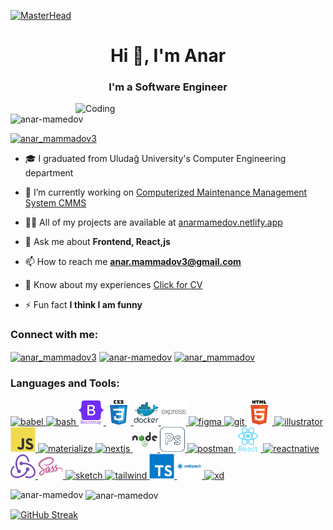 [![MasterHead](https://lh3.googleusercontent.com/fife/AGXqzDk5OQ_BUhtj9jWw2OUitY_Kmq64e4J4vU1A7Sq5kQldFRb1oE8RTqsQzdPRbEXHTNPJgdUSFJEuMVMFbnNI03cL3-sHJM5kTUgRrqj6Cf21zTVgxiiVkrlOiS0YVsO9-5hJNsGBqlPzGO2iekCUjF70qIOWJgFLQPJZeVDmw6DhlfQ5JDED2g0orkCvBfuOslU7xSOp1bK40ACpJieHzJ5NYBdz881Dv3Bq9HWF944iTx5b3zqlIhlX9w-NBKqkEzBTo3keFkif3P4zw1FS19Iv-Z0kgVEj5ulmbYGFIv9OXFCIB-kKtR2jof5BvGyjxdcPzD9ouS9CjaFoGRSy-8AB9dpCZ4ZA8p7LYVIj6KHxEu4e4lqO8_alqwYmnO4HdSF9BuYW9O6iamKQYLJVgwf-J4NQadkgQwKQz7TpLm2qDNvkr88cIvILInTwRV8FaISo6AKaOneDMG-xPMHiOi8PYOcEOfY3x0U0Lp0HwSlsfsZcu0gU7j4CazoJ58jPWaxj6y1hF5EVkTyKdBwLpKS9UniLZvlD7ikWHlIOMtlctgshJy_PkqSqS8sCB3HyNjSWLn9OvbVTHYO-icScc6U0XKUOPAyeaijZayS8tnWv-gJh9PHqr4pYtOLnWh2NLd7_C7mUaK8mKfwiXwpURa8RF-8I7FNLhV0Qs_ktEXabyiNZW0mVB3MGau0-X_qgVKTGiqAqzKcG1_Lth_WaaY3i-x46oGE0cMMFAMVTl7lvQtEhqpaAzQl1oxOfKmKz2FZetE9pql4TNfIGOrtMtIKQlICYaoftFnPtL39Egs2QJACAJNb_43UzovqHjsBM5hSo0civTkH0OHU4MIvK7QDjfCyqW0w5v5JZvaIIyV13EObZNwEoj6qq0E9V8vde_c0ie4o0KEQ515vegr9EBvIXIXvy44zO3gPnrsR1wn134egVw2clDRnZykNNzG8HtMPnfdeV3xaVUNbuQ6Lf0KbmV42zM9dtGWE2MkKNI9yrYlFb6Jrs6ujxtOMZvqG7uE7QklTQZgFO8RgJkWjd3wbywzt5hoKiM9uoHoO8_8zMjyhZMWmOf4peF7DXxGhKr-6DPqqCVWR2YQPdBFYmkvKBTera8whevhiTDOzMyRy_8wrE65DKa6vFQnRhbnKN0SINhnQAqtipPqw1ro1UgsKwE4wi06nUEcEjKcOn27J5oTa8mjdc4XMMQUzPecq1t2eP42bI8_rX5Oq6JKwW8sjbiB3sXyu8OyTCfakosAkG9q8T16m5hxX2Lsw96EqV5Eh-ukKWQk5UfsH7b8Mycka2B3srlDVrAZw_9JvwSOYtdcfkeLOAxUD8fu6z6zlvz8orLT9dLUu16s-BKhGronQ9VgSLFsQlEI_RRSv4bJhvMJitcLpx3XG4gp3jZvAMqH0S-gHQmZ9i5k5IO6ViEhLTKSDlGaHbN-6znXm2U1lQQZ9RCKq-UbsJFdCChtnjo6Qgep7C4AUlEDgoUy1RgAhzooF6aadAyJ0bVipy-Tkj7xMp30fuLXJvb3Q2BCIc5PD1a5nvYV7QN2iYhq2R3Mh6WXK4zV7U6EhVKWQjQ8JHTIFKnHqGzzJMOFm5aflNCef5Ii5uKVamj1rxzMhkvRILyZMmyIJoRf0brN5i6Ai8ATTD9kYjUer6h0U=w3094-h1876)](https://anarmamedov.netlify.app/)
<h1 align="center">Hi 👋, I'm Anar</h1>
<h3 align="center">I'm a Software Engineer</h3>
<img align="right" alt="Coding" width="400" src="https://lh3.googleusercontent.com/fife/AGXqzDn0HJSAXiFVgDVPOEai2ujwbnjPjFeEoYt6Zjnlf0DfWBFK7jCvW_hsLIhngkC0jG3WN3OEI7jc2BDK6W4qUkNi0JORxGsQXxTYGT6T2MwfEdQABR33m2J5ydYSnIpuf2_wJ3X4YXqD9ue48zkZRbMl5CjQZVFNT1Z5G00j6JmQW-IYVHIaW7_AzI3KPDmjHHRM3_pW9toYUirb9DQqTfaYcrxnT_jXqLn8hVXwJT-khHmpZPw_JxSK3vDOjDJu4fnB86wUnP81ch3s-FCkprKIF6XNSsFuFsiGlmRkm8CahFssQuF7J0SL3FsZU99p7Y2o9uynTg0aSyFxQ1DwoJv3_m7ggasJIVeEsNQuM5NPXnHZkUU3yiXK0zUF6DHoYvwNvdevt2xJOM38pxJUSo1euGecgV9DspdK9QmXp2U2WeOY1U5eYCVBcLc6TGevF2E4_XvYR9ghqjjmaSBsLIeCl6fHpycpVI957ySAggP3DmpiBkcGywIfZ8BQePkcA7wRwgRsIApn32KACgwIax8kRL0ZfZ7w2_lP3lcAuaKbKo1hGwSTCi0o-TXGAerpY4yIcNq_SR03Fmk3hTQXIGSzHLRONOopA_xFTgfbbGA1rj07qrilUTuAl824TDY5TCmgbpYgGNe1o-ACPbx6qv0Lm9Hv6gsGvM-2CpAwAeEiGuAtoQTDHpdh3-_NXXQCHrWss1TFMZLhxoRV22h4Tpa0ZkE0XbPJYYfXk2jliOBZk1C1fUkxZPE2HVMSIQbp-X42W5kfSAQfpNMresH7DzZJ8pB27--hbiav5vopZv2jgJ2LZ1gByrdMFmsMJH3CGy057BbyxomMRmM0Sp8HAhSAvAmuax5kk7Q5jW9Qq1WYHDJ0pLOj393yyLmUSjaIrX_JBYvwDbAuBg4uWv4kg6kW0HZ4YxYGNpdIMdnNeFp7icWb2AQ5wg8b-dhnM4JZt0Y9sJYhCjLGg6B8FITNDIuMbKe_uHZgTAFVBD1_GESQpQ46gBLAXW6SLIMH2vYxIF19wZl77uwimrW9SH1fs38d9IQEBW_5RCbNEWA2Emxdbt7xEDblcgDf1evfsQtSaXZ7b-c4RfkDojUz7YIYp4e9Xlgl159KcsVYREnpM2KL16TuLsNj8ETV5Z4_9zjeV1wPuE_270H-NvpRB0CRPFt-3ynwlFtk96unSu4liz0M6BXw0h-c2r1Jfa5IMO5LaTYiyXhnQfhHkBb6_-C3FWnQ4qbqMXl6kkZEQOhyaOn5OACNp6Z-E5DjGt-DP8fdsZCKnWoF13TgdUWqqg6vkr0Zdh4k2hj5ZizGAQT56hKhJK6UGuulTWTWtDgyL7LLRXF43zEdRSbNcIQMycHEh2jK39CR0ZN8FCKCO59-nTkAjtFIE2oxDOKzCkkSzw_KNqnTMmzw7u8lsAofUQvQlYnVTBIShaX2E5M7-u76irU42MlcX_9d_gSgihPOo8acmAiDyBxsQwBXuGNkLWCbKaVingaCokfER_58R7SIZ6TyDHPwNwB1INOvL1kzK-iOJQMUzENUpYPIaH_ANBykC1RCBdgkEiaDU5vjg5ijBGl_gzJmNedt-8Esq1NlIDPkEen7uqd88xXRihnBb36wCCp1gCwKC2JZO0rkJkzCOjpCFuMGatEtAgUiUsx3=w3094-h1216">

<p align="left"> <img src="https://komarev.com/ghpvc/?username=anar-mamedov&label=Profile%20views&color=0e75b6&style=flat" alt="anar-mamedov" /> </p>

<p align="left"> <a href="https://twitter.com/anar_mammadov3" target="blank"><img src="https://img.shields.io/twitter/follow/anar_mammadov3?logo=twitter&style=for-the-badge" alt="anar_mammadov3" /></a> </p>

- 🎓 I graduated from Uludağ University's Computer Engineering department

- 🔭 I’m currently working on [Computerized Maintenance Management System CMMS](https://github.com/Anar-Mamedov/Computerized_Maintenance_Management_System-CMMS_PBT-Pro)

- 👨‍💻 All of my projects are available at [anarmamedov.netlify.app](https://anarmamedov.netlify.app/)

- 💬 Ask me about **Frontend, React,js**

- 📫 How to reach me **anar.mammadov3@gmail.com**

- 📄 Know about my experiences [Click for CV](https://docs.google.com/document/d/1PR1OalDN03FvWj9BvuXW6IPA_DmJGQV1Y2F42zOYaRQ/edit?usp=sharing)

- ⚡ Fun fact **I think I am funny**

<h3 align="left">Connect with me:</h3>
<p align="left">
<a href="https://twitter.com/anar_mammadov3" target="blank"><img align="center" src="https://raw.githubusercontent.com/rahuldkjain/github-profile-readme-generator/master/src/images/icons/Social/twitter.svg" alt="anar_mammadov3" height="30" width="40" /></a>
<a href="https://linkedin.com/in/anar-mamedov" target="blank"><img align="center" src="https://raw.githubusercontent.com/rahuldkjain/github-profile-readme-generator/master/src/images/icons/Social/linked-in-alt.svg" alt="anar-mamedov" height="30" width="40" /></a>
<a href="https://instagram.com/anar_mammadov" target="blank"><img align="center" src="https://raw.githubusercontent.com/rahuldkjain/github-profile-readme-generator/master/src/images/icons/Social/instagram.svg" alt="anar_mammadov" height="30" width="40" /></a>
</p>

<h3 align="left">Languages and Tools:</h3>
<p align="left"> <a href="https://babeljs.io/" target="_blank" rel="noreferrer"> <img src="https://www.vectorlogo.zone/logos/babeljs/babeljs-icon.svg" alt="babel" width="40" height="40"/> </a> <a href="https://www.gnu.org/software/bash/" target="_blank" rel="noreferrer"> <img src="https://www.vectorlogo.zone/logos/gnu_bash/gnu_bash-icon.svg" alt="bash" width="40" height="40"/> </a> <a href="https://getbootstrap.com" target="_blank" rel="noreferrer"> <img src="https://raw.githubusercontent.com/devicons/devicon/master/icons/bootstrap/bootstrap-plain-wordmark.svg" alt="bootstrap" width="40" height="40"/> </a> <a href="https://www.w3schools.com/css/" target="_blank" rel="noreferrer"> <img src="https://raw.githubusercontent.com/devicons/devicon/master/icons/css3/css3-original-wordmark.svg" alt="css3" width="40" height="40"/> </a> <a href="https://www.docker.com/" target="_blank" rel="noreferrer"> <img src="https://raw.githubusercontent.com/devicons/devicon/master/icons/docker/docker-original-wordmark.svg" alt="docker" width="40" height="40"/> </a> <a href="https://expressjs.com" target="_blank" rel="noreferrer"> <img src="https://raw.githubusercontent.com/devicons/devicon/master/icons/express/express-original-wordmark.svg" alt="express" width="40" height="40"/> </a> <a href="https://www.figma.com/" target="_blank" rel="noreferrer"> <img src="https://www.vectorlogo.zone/logos/figma/figma-icon.svg" alt="figma" width="40" height="40"/> </a> <a href="https://git-scm.com/" target="_blank" rel="noreferrer"> <img src="https://www.vectorlogo.zone/logos/git-scm/git-scm-icon.svg" alt="git" width="40" height="40"/> </a> <a href="https://www.w3.org/html/" target="_blank" rel="noreferrer"> <img src="https://raw.githubusercontent.com/devicons/devicon/master/icons/html5/html5-original-wordmark.svg" alt="html5" width="40" height="40"/> </a> <a href="https://www.adobe.com/in/products/illustrator.html" target="_blank" rel="noreferrer"> <img src="https://www.vectorlogo.zone/logos/adobe_illustrator/adobe_illustrator-icon.svg" alt="illustrator" width="40" height="40"/> </a> <a href="https://developer.mozilla.org/en-US/docs/Web/JavaScript" target="_blank" rel="noreferrer"> <img src="https://raw.githubusercontent.com/devicons/devicon/master/icons/javascript/javascript-original.svg" alt="javascript" width="40" height="40"/> </a> <a href="https://materializecss.com/" target="_blank" rel="noreferrer"> <img src="https://raw.githubusercontent.com/prplx/svg-logos/5585531d45d294869c4eaab4d7cf2e9c167710a9/svg/materialize.svg" alt="materialize" width="40" height="40"/> </a> <a href="https://nextjs.org/" target="_blank" rel="noreferrer"> <img src="https://cdn.worldvectorlogo.com/logos/nextjs-2.svg" alt="nextjs" width="40" height="40"/> </a> <a href="https://nodejs.org" target="_blank" rel="noreferrer"> <img src="https://raw.githubusercontent.com/devicons/devicon/master/icons/nodejs/nodejs-original-wordmark.svg" alt="nodejs" width="40" height="40"/> </a> <a href="https://www.photoshop.com/en" target="_blank" rel="noreferrer"> <img src="https://raw.githubusercontent.com/devicons/devicon/master/icons/photoshop/photoshop-line.svg" alt="photoshop" width="40" height="40"/> </a> <a href="https://postman.com" target="_blank" rel="noreferrer"> <img src="https://www.vectorlogo.zone/logos/getpostman/getpostman-icon.svg" alt="postman" width="40" height="40"/> </a> <a href="https://reactjs.org/" target="_blank" rel="noreferrer"> <img src="https://raw.githubusercontent.com/devicons/devicon/master/icons/react/react-original-wordmark.svg" alt="react" width="40" height="40"/> </a> <a href="https://reactnative.dev/" target="_blank" rel="noreferrer"> <img src="https://reactnative.dev/img/header_logo.svg" alt="reactnative" width="40" height="40"/> </a> <a href="https://redux.js.org" target="_blank" rel="noreferrer"> <img src="https://raw.githubusercontent.com/devicons/devicon/master/icons/redux/redux-original.svg" alt="redux" width="40" height="40"/> </a> <a href="https://sass-lang.com" target="_blank" rel="noreferrer"> <img src="https://raw.githubusercontent.com/devicons/devicon/master/icons/sass/sass-original.svg" alt="sass" width="40" height="40"/> </a> <a href="https://www.sketch.com/" target="_blank" rel="noreferrer"> <img src="https://www.vectorlogo.zone/logos/sketchapp/sketchapp-icon.svg" alt="sketch" width="40" height="40"/> </a> <a href="https://tailwindcss.com/" target="_blank" rel="noreferrer"> <img src="https://www.vectorlogo.zone/logos/tailwindcss/tailwindcss-icon.svg" alt="tailwind" width="40" height="40"/> </a> <a href="https://www.typescriptlang.org/" target="_blank" rel="noreferrer"> <img src="https://raw.githubusercontent.com/devicons/devicon/master/icons/typescript/typescript-original.svg" alt="typescript" width="40" height="40"/> </a> <a href="https://webpack.js.org" target="_blank" rel="noreferrer"> <img src="https://raw.githubusercontent.com/devicons/devicon/d00d0969292a6569d45b06d3f350f463a0107b0d/icons/webpack/webpack-original-wordmark.svg" alt="webpack" width="40" height="40"/> </a> <a href="https://www.adobe.com/products/xd.html" target="_blank" rel="noreferrer"> <img src="https://cdn.worldvectorlogo.com/logos/adobe-xd.svg" alt="xd" width="40" height="40"/> </a> </p>

<p><img align="left" src="https://github-readme-stats.vercel.app/api/top-langs?username=anar-mamedov&show_icons=true&locale=en&layout=compact" alt="anar-mamedov" /></p>

<p>&nbsp;<img align="center" src="https://github-readme-stats.vercel.app/api?username=anar-mamedov&show_icons=true&locale=en" alt="anar-mamedov" /></p>

[![GitHub Streak](https://streak-stats.demolab.com?user=Anar-Mamedov)](https://git.io/streak-stats)

